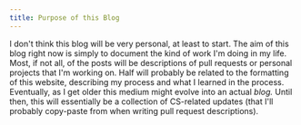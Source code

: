 ```yaml
---
title: Purpose of this Blog
---
```

I don't think this blog will be very personal, at least to start.
The aim of this blog right now is simply to document the kind of work I'm doing in my life.
Most, if not all, of the posts will be descriptions of pull requests or personal projects that I'm working on.
Half will probably be related to the formatting of this website, describing my process and what I learned in the process.
Eventually, as I get older this medium might evolve into an actual _blog._ Until then, this will essentially
 be a collection of CS-related updates (that I'll probably copy-paste from when writing pull request descriptions).
